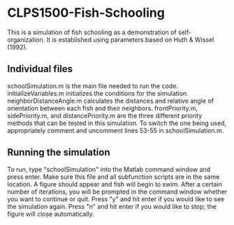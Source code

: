 # CLPS1500-Fish-Schooling
This is a simulation of fish schooling as a demonstration of self-organization. It is established using parameters based on Huth & Wissel (1992).

## Individual files
schoolSimulation.m is the main file needed to run the code. 
initializeVariables.m initializes the conditions for the simulation.
neighborDistanceAngle.m calculates the distances and relative angle of orientation between each fish and their neighbors.
frontPriority.m, sidePriority.m, and distancePriority.m are the three different priority methods that can be tested in this simulation. To switch the one being used, appropriately comment and uncomment lines 53-55 in schoolSimulation.m.



## Running the simulation
To run, type "schoolSimulation" into the Matlab command window and press enter. Make sure this file and all subfunction scripts are in the same location. A figure should appear and fish will begin to swim. After a certain number of iterations, you will be prompted in the command window whether you want to continue or quit. Press "y" and hit enter if you would like to see the simulation again. Press "n" and hit enter if you would like to stop; the figure will close automatically.
